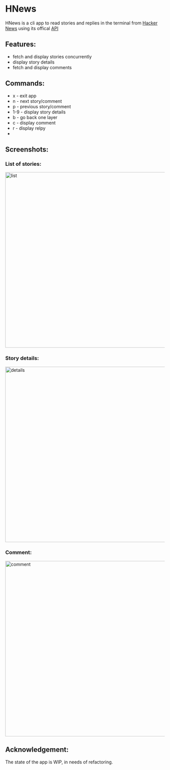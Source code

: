# HNews

HNews is a cli app to read stories and replies in the terminal from [Hacker News](https://news.ycombinator.com/news) using its offical [API](https://github.com/HackerNews/API)

## Features:
- fetch and display stories concurrently
- display story details
- fetch and display comments

## Commands:
- x - exit app
- n - next story/comment
- p - previous story/comment
- 1-9 - display story details
- b - go back one layer
- c - display comment
- r - display relpy
- 
## Screenshots:

### List of stories:
<img width="552" alt="list" src="https://github.com/user-attachments/assets/d276e333-b6f1-40e4-903d-8603a080bee9" />

### Story details:
<img width="552" alt="details" src="https://github.com/user-attachments/assets/210be646-25f7-4bcd-be38-deec7bf4decd" />

### Comment:
<img width="552" alt="comment" src="https://github.com/user-attachments/assets/6f37129d-e842-4e1c-9d79-5e750ebfa0bc" />

## Acknowledgement:
The state of the app is WIP, in needs of refactoring.

